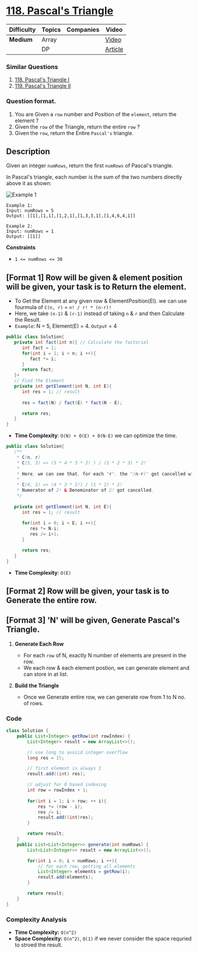 # [118. Pascal's Triangle](https://leetcode.com/problems/pascals-triangle/description/)

| Difficulty | Topics | Companies | Video   |
|------------|--------|-----------|---------|
| **Medium** | Array  |           | [Video](https://youtu.be/bR7mQgwQ_o8?si=vfWVXAu0SMeNi3Kv)  |
|            | DP     |           | [Article](https://www.geeksforgeeks.org/pascal-triangle/)  |

### Similar Questions
1. [118. Pascal's Triangle I](https://leetcode.com/problems/pascals-triangle/description/)
2. [119. Pascal's Triangle II](https://leetcode.com/problems/pascals-triangle-ii/)

### Question format.
1. You are Given a `row` number and Position of the `element`, return the element ?   
2. Given the `row` of the Triangle, return the entire `row` ? 
3. Given the `row`, return the Entire `Pascal's` triangle.  

## Description
Given an integer `numRows`, return the first `numRows` of Pascal's triangle.

In Pascal's triangle, each number is the sum of the two numbers directly above it as shown:


![Example 1](https://upload.wikimedia.org/wikipedia/commons/0/0d/PascalTriangleAnimated2.gif)

```
Example 1:
Input: numRows = 5
Output: [[1],[1,1],[1,2,1],[1,3,3,1],[1,4,6,4,1]]
```

```
Example 2:
Input: numRows = 1
Output: [[1]]
```

**Constraints**
- `1 <= numRows <= 30`


## [Format 1] Row will be given & element position will be given, your task is to Return the element. 
    
* To Get the Element at any given row & ElementPosition(El). we can use fourmula of `C(n, r)` = `n! / r! * (n-r)!`
* Here, we take `(n-1)` & `(r-1)` instead of taking `n` & `r` and then Calculate the Result. 
* `Example`: N = 5, Element(E) = 4. `Output` = 4

```Java
public class Solution{
   private int fact(int n){ // Calculate the factorial
      int fact = 1;
      for(int i = 1; i < n; i ++){
         fact *= i;
      }
      return fact;
   }+
   // Find the Element
   private int getElement(int N, int E){
      int res = 1; // result
      
      res = fact(N) / fact(E) * fact(N - E);

      return res; 
   }
}
```

-  **Time Complexity**: `O(N) + O(E) + O(N-E)` we can optimize the time. 


``` Java
public class Solution{
   /**
    * C(n, r)
    * C(5, 3) => (5 * 4 * 3 * 2! ) / (1 * 2 * 3) * 2! 
    * 
    * Here, we can see that, for each "r". the "(n-r)" got cancelled with its equivalant Numerator. and that is the advantage.
    *   
    * C(4, 2) => (4 * 3 * 2!) / (1 * 2) * 2!
    * Numerator of 2! & Denominator of 2! got cancelled.
    */
   
   private int getElement(int N, int E){
      int res = 1; // result
      
      for(int i = 0; i < E; i ++){
         res *= N-i;
         res /= i+1;
      }

      return res; 
   }
}
```
- **Time Complexity**: `O(E)`

## [Format 2] Row will be given, your task is to Generate the entire row. 

## [Format 3] 'N' will be given, Generate Pascal's Triangle.

1. **Generate Each Row**
   - For each `row` of N, exactly N number of elements are present in the row.
   - We each row & each element postion, we can generate element and can store in at list. 

2. **Build the Triangle**
   - Once we Generate entire row, we can generate row from 1 to N no. of rows. 

### Code
```java
class Solution {
    public List<Integer> getRow(int rowIndex) {
        List<Integer> result = new ArrayList<>();

        // use long to avoiid integer overflow
        long res = 1l; 

        // first element is always 1
        result.add((int) res); 

        // adjust for 0 based indexing
        int row = rowIndex + 1; 
        
        for(int i = 1; i < row; ++ i){
            res *= (row - i);
            res /= i;
            result.add((int)res);
        }

        return result;
    }
    public List<List<Integer>> generate(int numRows) {
        List<List<Integer>> result = new ArrayList<>();

        for(int i = 0; i < numRows; i ++){
            // for each row, getting all elements
            List<Integer> elements = getRow(i);
            result.add(elements); 
        }

        return result;
    }
}
```

### Complexity Analysis
- **Time Complexity:** `O(n^2)`
- **Space Complexity:** `O(n^2)`, `O(1)` if we never consider the space requried to stroed the result.
